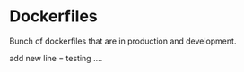 # Dockerfiles
Bunch of dockerfiles that are in production and development. 


add new line = testing .... 
